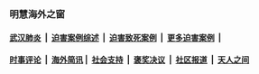 
### 明慧海外之窗

####  [武汉肺炎](indexes/365.md?t=06150801) &nbsp;|&nbsp;  [迫害案例综述](indexes/328.md?t=06150801) &nbsp;|&nbsp; [迫害致死案例](indexes/277.md?t=06150801)  &nbsp;|&nbsp; [更多迫害案例](indexes/81.md?t=06150801)  &nbsp;|&nbsp; 
####  [时事评论](indexes/19.md?t=06150801) &nbsp;|&nbsp; [海外简讯](indexes/245.md?t=06150801)&nbsp;|&nbsp;  [社会支持](indexes/140.md?t=06150801) &nbsp;|&nbsp; [褒奖决议](indexes/282.md?t=06150801) &nbsp;|&nbsp; [社区报道](indexes/91.md?t=06150801)  &nbsp;|&nbsp; [天人之间](indexes/78.md?t=06150801) 

